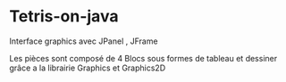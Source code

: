 # Tetris-on-java

Interface graphics avec JPanel , JFrame

Les pièces sont composé de 4 Blocs sous formes de tableau et dessiner grâce a la librairie Graphics et Graphics2D
